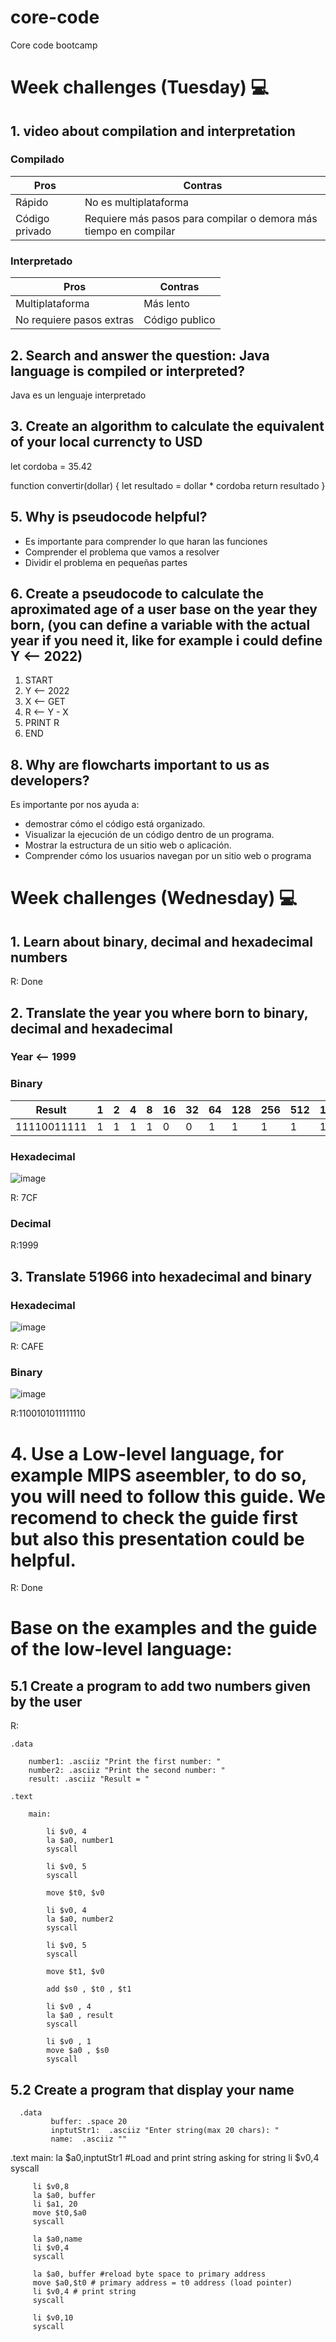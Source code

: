 # core-code
Core code bootcamp

# Week challenges (Tuesday) 💻
## 1. video about compilation and interpretation

### Compilado

| Pros | Contras |
|--|--|
| Rápido | No es multiplataforma |
| Código privado | Requiere más pasos para compilar o demora más tiempo en compilar|


### Interpretado
| Pros | Contras |
|--|--|
| Multiplataforma | Más lento |
| No requiere pasos extras | Código publico |

## 2. Search and answer the question: Java language is compiled or interpreted?

Java es un lenguaje interpretado

## 3. Create an algorithm to calculate the equivalent of your local currencty to USD

let cordoba = 35.42 

function convertir(dollar) {
    let resultado = dollar * cordoba
    return resultado
}


## 5. Why is pseudocode helpful?
 - Es importante para comprender lo que haran las funciones 
 - Comprender el problema que vamos a resolver
 - Dividir el problema en pequeñas partes

## 6. Create a pseudocode to calculate the aproximated age of a user base on the year they born, (you can define a variable with the actual year if you need it, like for example i could define Y <-- 2022)

  1. START
  2. Y <-- 2022
  3. X <-- GET
  4. R <-- Y - X
  5. PRINT R
  6. END

 ## 8. Why are flowcharts important to us as developers?
  
 Es importante por nos ayuda a:
 - demostrar cómo el código está organizado.
 - Visualizar la ejecución de un código dentro de un programa.
 - Mostrar la estructura de un sitio web o aplicación.
 - Comprender cómo los usuarios navegan por un sitio web o programa
 
# Week challenges (Wednesday) 💻
## 1. Learn about binary, decimal and hexadecimal numbers
R: Done

## 2. Translate the year you where born to binary, decimal and hexadecimal
### Year <-- 1999

### Binary

| Result | 1 | 2 | 4 | 8 | 16 | 32 | 64 | 128 | 256 | 512 | 1024 |
|--|--|--|--|--|--|--|--|--|--|--|--|
11110011111| 1 | 1 | 1 | 1 | 0 | 0 | 1 | 1 | 1 | 1 | 1 |

### Hexadecimal

![image](https://user-images.githubusercontent.com/49175490/149250519-65680c9f-2479-47ec-adac-508d0e4e254a.png)

R: 7CF

### Decimal 

R:1999

## 3. Translate 51966 into hexadecimal and binary

### Hexadecimal

![image](https://user-images.githubusercontent.com/49175490/149250346-869fa1ee-b335-4820-a101-5c3071bdeec1.png)

R: CAFE


### Binary

![image](https://user-images.githubusercontent.com/49175490/149250841-091e48a8-eb88-4bc5-baae-282872051e8a.png)

R:1100101011111110

# 4. Use a Low-level language, for example MIPS aseembler, to do so, you will need to follow this guide. We recomend to check the guide first but also this presentation could be helpful.

R: Done
# Base on the examples and the guide of the low-level language: 
## 5.1 Create a program to add two numbers given by the user 
R:

    .data

        number1: .asciiz "Print the first number: "
        number2: .asciiz "Print the second number: "
        result: .asciiz "Result = "
    
    .text

        main:

            li $v0, 4
            la $a0, number1
            syscall

            li $v0, 5
            syscall

            move $t0, $v0

            li $v0, 4
            la $a0, number2
            syscall

            li $v0, 5
            syscall

            move $t1, $v0

            add $s0 , $t0 , $t1

            li $v0 , 4
            la $a0 , result 
            syscall

            li $v0 , 1 
            move $a0 , $s0 
            syscall

## 5.2 Create a program that display your name

      .data
             buffer: .space 20
             inptutStr1:  .asciiz "Enter string(max 20 chars): "
             name:  .asciiz ""

.text
	main:
		  la $a0,inptutStr1 #Load and print string asking for string
         li $v0,4
         syscall

         li $v0,8
         la $a0, buffer 
         li $a1, 20
         move $t0,$a0 
         syscall

         la $a0,name
         li $v0,4
         syscall

         la $a0, buffer #reload byte space to primary address
         move $a0,$t0 # primary address = t0 address (load pointer)
         li $v0,4 # print string
         syscall

         li $v0,10 
         syscall


